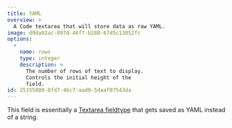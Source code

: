 ```yaml
---
title: YAML
overview: >
  A Code textarea that will store data as raw YAML.
image: d9da02ac-097d-46f7-b288-67d5c13852fc
options:
  -
    name: rows
    type: integer
    description: >
      The number of rows of text to display.
      Controls the initial height of the
      field.
id: 25155800-8fd7-46c7-aad0-5daaf07543da
---
```

This field is essentially a [Textarea fieldtype](/docs/fieldtypes/textarea) that gets saved as YAML instead of a string.
